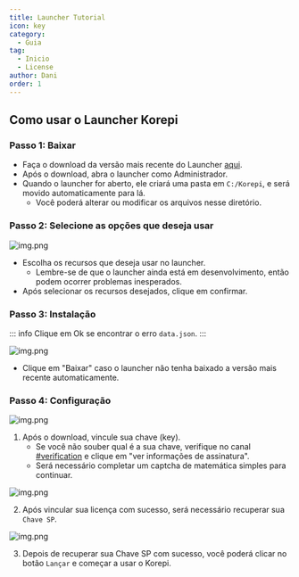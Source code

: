 ```yaml
---
title: Launcher Tutorial
icon: key
category:
  - Guia
tag:
  - Inicio
  - License
author: Dani
order: 1
---
```


## Como usar o Launcher Korepi

### Passo 1: Baixar

- Faça o download da versão mais recente do Launcher [aqui](https://github.com/Cotton-Buds/calculator-new/releases/tag/gi).
- Após o download, abra o launcher como Administrador.
- Quando o launcher for aberto, ele criará uma pasta em `C:/Korepi`, e será movido automaticamente para lá.
    - Você poderá alterar ou modificar os arquivos nesse diretório.

### Passo 2: Selecione as opções que deseja usar

![img.png](/assets/images/docs/202312/launcherkp.png)

- Escolha os recursos que deseja usar no launcher.
    - Lembre-se de que o launcher ainda está em desenvolvimento, então podem ocorrer problemas inesperados.
- Após selecionar os recursos desejados, clique em confirmar.

### Passo 3: Instalação

::: info Clique em Ok se encontrar o erro `data.json`.
:::

![img.png](/assets/images/docs/202312/launcherkp2.png)

- Clique em "Baixar" caso o launcher não tenha baixado a versão mais recente automaticamente.

### Passo 4: Configuração

![img.png](/assets/images/docs/202312/launcherkp3.png)

1. Após o download, vincule sua chave (key).
    - Se você não souber qual é a sua chave, verifique no canal [#verification](https://discord.com/channels/1251244897021722735/1255892075371827313) e clique em "ver informações de assinatura".
    - Será necessário completar um captcha de matemática simples para continuar.

![img.png](/assets/images/docs/202312/launcherkp4.png)

2. Após vincular sua licença com sucesso, será necessário recuperar sua `Chave SP`.

![img.png](/assets/images/docs/202312/launcherkp5.png)

3. Depois de recuperar sua Chave SP com sucesso, você poderá clicar no botão `Lançar` e começar a usar o Korepi.